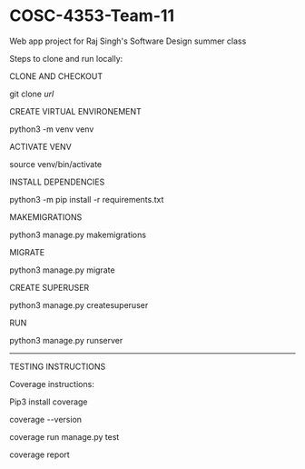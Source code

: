 # COSC-4353-Team-11
Web app project for Raj Singh's Software Design summer class

Steps to clone and run locally:

CLONE AND CHECKOUT

git clone *url*

CREATE VIRTUAL ENVIRONEMENT

python3 -m venv venv

ACTIVATE VENV

source venv/bin/activate

INSTALL DEPENDENCIES

python3 -m pip install -r requirements.txt

MAKEMIGRATIONS

python3 manage.py makemigrations

MIGRATE

python3 manage.py migrate

CREATE SUPERUSER

python3 manage.py createsuperuser

RUN

python3 manage.py runserver

---

TESTING INSTRUCTIONS

Coverage instructions:

Pip3 install coverage

coverage --version

coverage run manage.py test

coverage report

